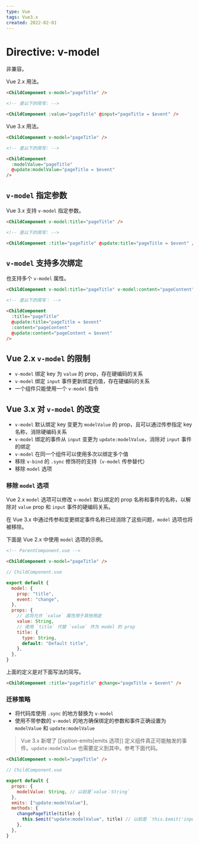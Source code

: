 ```yaml
---
type: Vue
tags: Vue3.x
created: 2022-02-01
---
```


# Directive: v-model

非兼容。

Vue 2.x 用法。

```html
<ChildComponent v-model="pageTitle" />

<!-- 是以下的简写: -->

<ChildComponent :value="pageTitle" @input="pageTitle = $event" />
```

Vue 3.x 用法。

```html
<ChildComponent v-model="pageTitle" />

<!-- 是以下的简写: -->

<ChildComponent
  :modelValue="pageTitle"
  @update:modelValue="pageTitle = $event"
/>
```

## `v-model` 指定参数

Vue 3.x 支持 `v-model` 指定参数。

```html
<ChildComponent v-model:title="pageTitle" />

<!-- 是以下的简写: -->

<ChildComponent :title="pageTitle" @update:title="pageTitle = $event" />
```

## `v-model` 支持多次绑定

也支持多个 `v-model` 属性。

```html
<ChildComponent v-model:title="pageTitle" v-model:content="pageContent" />

<!-- 是以下的简写： -->

<ChildComponent
  :title="pageTitle"
  @update:title="pageTitle = $event"
  :content="pageContent"
  @update:content="pageContent = $event"
/>
```

## Vue 2.x `v-model` 的限制

- `v-model` 绑定 key 为 `value` 的 prop，存在硬编码的关系
- `v-model` 绑定 `input` 事件更新绑定的值，存在硬编码的关系
- 一个组件只能使用一个 `v-model` 指令

## Vue 3.x 对 `v-model` 的改变

- `v-model` 默认绑定 key 变更为 `modelValue` 的 prop，且可以通过传参指定 key 名称，消除硬编码关系
- `v-model` 绑定的事件从 `input` 变更为 `update:modelValue`，消除对 `input` 事件的绑定
- `v-model` 在同一个组件可以使用多次以绑定多个值
- 移除 `v-bind` 的 `.sync` 修饰符的支持（`v-model` 传参替代）
- 移除 `model` 选项

### 移除 `model` 选项

Vue 2.x `model` 选项可以修改 `v-model` 默认绑定的 prop 名称和事件的名称，以解除对 `value` prop 和 `input` 事件的硬编码关系。

在 Vue 3.x 中通过传参和变更绑定事件名称已经消除了这些问题，`model` 选项也将被移除。

下面是 Vue 2.x 中使用 `model` 选项的示例。

```html
<!-- ParentComponent.vue -->

<ChildComponent v-model="pageTitle" />
```

```js
// ChildComponent.vue

export default {
  model: {
    prop: "title",
    event: "change",
  },
  props: {
    // 这将允许 `value` 属性用于其他用途
    value: String,
    // 使用 `title` 代替 `value` 作为 model 的 prop
    title: {
      type: String,
      default: "Default title",
    },
  },
}
```

上面的定义是对下面写法的简写。

```html
<ChildComponent :title="pageTitle" @change="pageTitle = $event" />
```

### 迁移策略

- 将代码库使用 `.sync` 的地方替换为 `v-model`
- 使用不带参数的 `v-model` 的地方确保绑定的参数和事件正确设置为 `modelValue` 和 `update:modelValue`

> Vue 3.x 新增了 [[option-emits|emits 选项]] 定义组件真正可能触发的事件。`update:modelValue` 也需要定义到其中。参考下面代码。

```html
<ChildComponent v-model="pageTitle" />
```

```js
// ChildComponent.vue

export default {
  props: {
    modelValue: String, // 以前是`value：String`
  },
  emits: ["update:modelValue"],
  methods: {
    changePageTitle(title) {
      this.$emit("update:modelValue", title) // 以前是 `this.$emit('input', title)`
    },
  },
}
```
